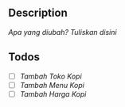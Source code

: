 ## Description

_Apa yang diubah? Tuliskan disini_

## Todos

- [ ] _Tambah Toko Kopi_
- [ ] _Tambah Menu Kopi_
- [ ] _Tambah Harga Kopi_